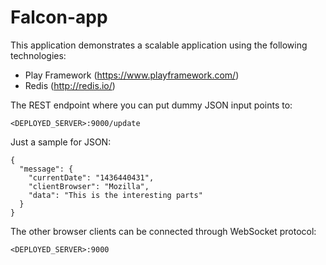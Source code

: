# Falcon-app

This application demonstrates a scalable application using the following technologies:
- Play Framework (https://www.playframework.com/)
- Redis (http://redis.io/)


The REST endpoint where you can put dummy JSON input points to:
```
<DEPLOYED_SERVER>:9000/update
```

Just a sample for JSON:
```
{
  "message": {
    "currentDate": "1436440431",
    "clientBrowser": "Mozilla",
    "data": "This is the interesting parts"
  }
}
```


The other browser clients can be connected through WebSocket protocol:
```
<DEPLOYED_SERVER>:9000
```

